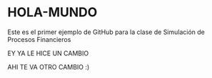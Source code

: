 # HOLA-MUNDO
Este es el primer ejemplo de GitHub para la clase de Simulación de Procesos Financieros 


EY YA LE HICE UN CAMBIO


AHI TE VA OTRO CAMBIO :) 
